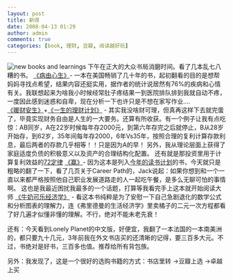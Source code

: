```yaml
---
layout: post
title: 新得
date: 2008-04-13 01:29
author: admin
comments: true
categories: [book, 理财, 豆瓣, 阅读越好玩]
---
```

![new books and learnings](http://i13.photobucket.com/albums/a274/leoshcn/0881834001208062214leoshcn.jpg)
下午在正大的大众书局消磨时间。看了几本乱七八糟的书。
<a href="http://www.douban.com/subject/2115140/">《病由心生》</a>- 一本在美国畅销了几十年的书，起初翻看的目的是想帮妈妈寻找点希望，结果内容还挺实用，据作者的统计说居然有76%的疾病和心情有关。我联想起来为啥我小时候经常肚子疼结果一到医院排队排到我就自动不疼，一度因此感到迷惑和自卑，现在分析一下也许只是不想在家写作业....
<a href="http://www.douban.com/subject/2977454/">《暖财安生》</a>+<a href="http://www.douban.com/subject/2003678/">《一生的理财计划》</a> - 其实我没啥财可理，但真再这样下去就完蛋了，毕竟实现财务自由是人生的一大要务。还算有所收获。有一个例子让我有点吃惊：AB同岁，A在22岁时候每年存2000元，到第六年存完之后就停止，B从28岁开始存，到62岁，35年间每年存2000，6年Vs35年，按照合理的复利计算存款利息，最后两者的存款几乎相等！！只是因为A的早！
另外，我从理论层面上获得了家庭适度负债的积极意义以及资产的合理结构化配置。
还有就是那投资里用于计算复利效益的<a href="http://zhidao.baidu.com/question/28084893.html?si=1">72定律</a>
<a href="http://www.douban.com/subject/1313124/">《赢》</a>- 因为这本是列入<a href="http://www.douban.com/doulist/124625/">今年的读书计划</a>的书，今天就只是粗略的翻了一下，看了几页关于Career Path的，Jack说起：如果你想到和一个一直以来都严格按照他自己职业发展道路走的人一起吃午餐，是多么无聊可怕的事情啊。 这也是我最近困扰我最多的一个话题，打算等我看完手上这本就开始阅读大师
<a href="http://www.douban.com/subject/3000997/">《牛奶可乐经济学》</a> - 看这本书纯粹是为了安慰一下自己急剧退化的数学公式和分析图表的理解力，连《弗里德曼的生活经济学》里卖橘子的二元一次方程都看了好几遍才似懂非懂的理解。不行，绝对不能未老先衰！

还有：今天看到Lonely Planet的中文版，好便宜，我翻了一本法国的一本南美洲的，都只要九十几元，3年前我在外文书店买的还清晰的记得，要三百多大元。不过，书绝对是好书，三百多也值。推荐给所有背包族。

另外：我发现了，这是一个很好的选购书籍的方式：书店里转 ->豆瓣上选 ->卓越上买
